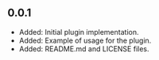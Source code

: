 ## 0.0.1

* Added: Initial plugin implementation.
* Added: Example of usage for the plugin.
* Added: README.md and LICENSE files.
